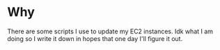 # Why

There are some scripts I use to update my EC2 instances. Idk what I am doing so I write
it down in hopes that one day I'll figure it out.
